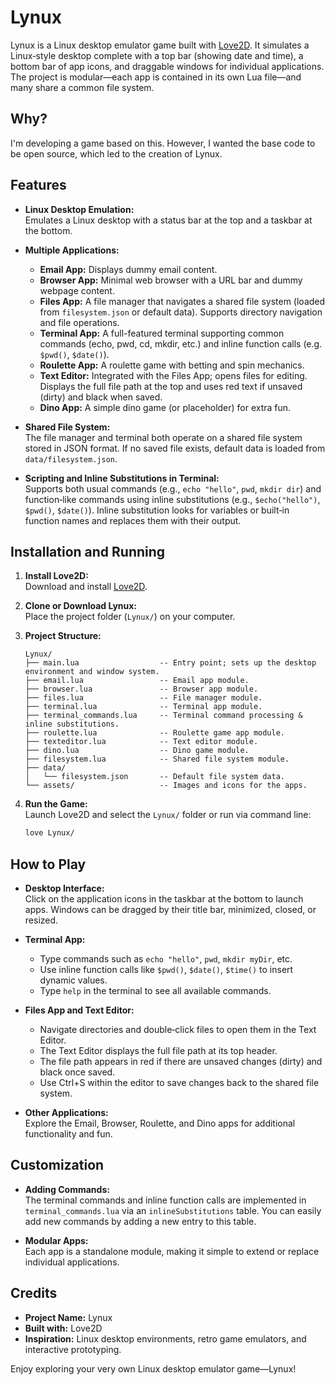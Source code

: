# Lynux

Lynux is a Linux desktop emulator game built with [Love2D](https://love2d.org/). It simulates a Linux‑style desktop complete with a top bar (showing date and time), a bottom bar of app icons, and draggable windows for individual applications. The project is modular—each app is contained in its own Lua file—and many share a common file system.


## Why?
I'm developing a game based on this. However, I wanted the base code to be open source, which led to the creation of Lynux.

## Features

- **Linux Desktop Emulation:**  
  Emulates a Linux desktop with a status bar at the top and a taskbar at the bottom.

- **Multiple Applications:**  
  - **Email App:** Displays dummy email content.  
  - **Browser App:** Minimal web browser with a URL bar and dummy webpage content.  
  - **Files App:** A file manager that navigates a shared file system (loaded from `filesystem.json` or default data). Supports directory navigation and file operations.  
  - **Terminal App:** A full-featured terminal supporting common commands (echo, pwd, cd, mkdir, etc.) and inline function calls (e.g. `$pwd()`, `$date()`).  
  - **Roulette App:** A roulette game with betting and spin mechanics.  
  - **Text Editor:** Integrated with the Files App; opens files for editing. Displays the full file path at the top and uses red text if unsaved (dirty) and black when saved.  
  - **Dino App:** A simple dino game (or placeholder) for extra fun.

- **Shared File System:**  
  The file manager and terminal both operate on a shared file system stored in JSON format. If no saved file exists, default data is loaded from `data/filesystem.json`.

- **Scripting and Inline Substitutions in Terminal:**  
  Supports both usual commands (e.g., `echo "hello"`, `pwd`, `mkdir dir`) and function‑like commands using inline substitutions (e.g., `$echo("hello")`, `$pwd()`, `$date()`). Inline substitution looks for variables or built‑in function names and replaces them with their output.

## Installation and Running

1. **Install Love2D:**  
   Download and install [Love2D](https://love2d.org/).

2. **Clone or Download Lynux:**  
   Place the project folder (`Lynux/`) on your computer.

3. **Project Structure:**

   ```
   Lynux/
   ├── main.lua                  -- Entry point; sets up the desktop environment and window system.
   ├── email.lua                 -- Email app module.
   ├── browser.lua               -- Browser app module.
   ├── files.lua                 -- File manager module.
   ├── terminal.lua              -- Terminal app module.
   ├── terminal_commands.lua     -- Terminal command processing & inline substitutions.
   ├── roulette.lua              -- Roulette game app module.
   ├── texteditor.lua            -- Text editor module.
   ├── dino.lua                  -- Dino game module.
   ├── filesystem.lua            -- Shared file system module.
   ├── data/
   │   └── filesystem.json       -- Default file system data.
   └── assets/                   -- Images and icons for the apps.
   ```

4. **Run the Game:**  
   Launch Love2D and select the `Lynux/` folder or run via command line:
   ```bash
   love Lynux/
   ```

## How to Play

- **Desktop Interface:**  
  Click on the application icons in the taskbar at the bottom to launch apps. Windows can be dragged by their title bar, minimized, closed, or resized.

- **Terminal App:**  
  - Type commands such as `echo "hello"`, `pwd`, `mkdir myDir`, etc.  
  - Use inline function calls like `$pwd()`, `$date()`, `$time()` to insert dynamic values.
  - Type `help` in the terminal to see all available commands.

- **Files App and Text Editor:**  
  - Navigate directories and double‑click files to open them in the Text Editor.
  - The Text Editor displays the full file path at its top header.  
  - The file path appears in red if there are unsaved changes (dirty) and black once saved.  
  - Use Ctrl+S within the editor to save changes back to the shared file system.

- **Other Applications:**  
  Explore the Email, Browser, Roulette, and Dino apps for additional functionality and fun.

## Customization

- **Adding Commands:**  
  The terminal commands and inline function calls are implemented in `terminal_commands.lua` via an `inlineSubstitutions` table. You can easily add new commands by adding a new entry to this table.

- **Modular Apps:**  
  Each app is a standalone module, making it simple to extend or replace individual applications.

## Credits

- **Project Name:** Lynux  
- **Built with:** Love2D  
- **Inspiration:** Linux desktop environments, retro game emulators, and interactive prototyping.

Enjoy exploring your very own Linux desktop emulator game—Lynux!

